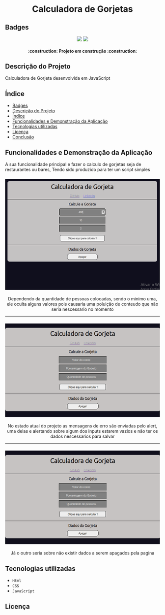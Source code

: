 
<h1 align = "center">Calculadora de Gorjetas</h1>

## Badges

<p align = "Center">
<img src = "https://img.shields.io/badge/Status-EM%20DESENVOLVIMENTO-yellow?style=for-the-badge">
<img src = "https://img.shields.io/badge/Vers%C3%A3o-0.5-informational?style=for-the-badge">
</p >
<h4 align = "Center"> 
    :construction:  Projeto em construção  :construction:
</h4>

## Descrição do Projeto

<p>Calculadora de Gorjeta desenvolvida em JavaScript</p>


## Índice

* [Badges](#badges)
* [Descrição do Projeto](#descrição-do-projeto)
* [Índice](#índice)
* [Funcionalidades e Demonstração da Aplicação](#funcionalidades-e-demonstração-da-aplicação)
* [Tecnologias utilizadas](#tecnologias-utilizadas)
* [Licença](#licença)
* [Conclusão](#conclusão)

## Funcionalidades e Demonstração da Aplicação

<p>A sua funcionalidade principal e fazer o calculo de gorjetas seja de restaurantes ou bares, Tendo sido produzido para ter um script simples</p>
  
<h3 align = "center">
<img alt = "Readme" title="Readme" src = "./GitHub/Animação.gif">
</h3>

<p align = "center">Dependendo da quantidade de pessoas colocadas, sendo o minimo uma, ele oculta alguns valores pois causaria uma poluição de conteudo que não seria nescessario no momento</p>

<hr>
<h3 align = "center">
<img alt = "Readme" title="Readme" src = "./GitHub/Animação2.gif">
</h3>

<p align = "center">No estado atual do projeto as mensagens de erro são enviadas pelo alert, uma delas e alertando sobre algum dos inputs estarem vazios e não ter os dados nescessarios para salvar</p>

<hr>

<h3 align = "center">
<img alt = "Readme" title="Readme" src = "./GitHub/Animação3.gif">
</h3>
<p align = "center">Já o outro seria sobre não existir dados a serem apagados pela pagina</p>

## Tecnologias utilizadas

- ``Html``
- ``CSS``
- ``JavaScript``

## Licença
